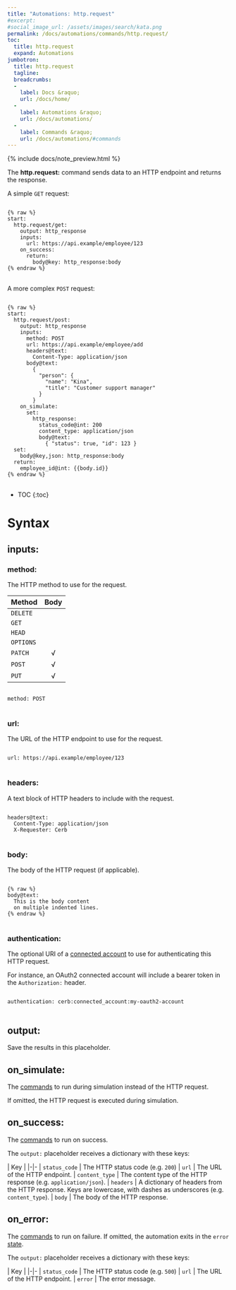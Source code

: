 ```yaml
---
title: "Automations: http.request"
#excerpt: 
#social_image_url: /assets/images/search/kata.png
permalink: /docs/automations/commands/http.request/
toc:
  title: http.request
  expand: Automations
jumbotron:
  title: http.request
  tagline: 
  breadcrumbs:
  -
    label: Docs &raquo;
    url: /docs/home/
  -
    label: Automations &raquo;
    url: /docs/automations/
  -
    label: Commands &raquo;
    url: /docs/automations/#commands
---
```


{% include docs/note_preview.html %}

The **http.request:** command sends data to an HTTP endpoint and returns the response.

A simple `GET` request:

<pre>
<code class="language-cerb">
{% raw %}
start:
  http.request/get:
    output: http_response
    inputs:
      url: https://api.example/employee/123
    on_success:
      return:
        body@key: http_response:body
{% endraw %}
</code>
</pre>

A more complex `POST` request:

<pre>
<code class="language-cerb">
{% raw %}
start:
  http.request/post:
    output: http_response
    inputs:
      method: POST
      url: https://api.example/employee/add
      headers@text:
        Content-Type: application/json
      body@text:
        {
          "person": {
            "name": "Kina",
            "title": "Customer support manager"
          }
        }
    on_simulate:
      set:
        http_response:
          status_code@int: 200
          content_type: application/json
          body@text:
            { "status": true, "id": 123 }
  set:
    body@key,json: http_response:body
  return:
    employee_id@int: {{body.id}}
{% endraw %}
</code>
</pre>

* TOC
{:toc}

# Syntax

## inputs:

### method:

The HTTP method to use for the request.

| Method | Body
|-|:-:
| `DELETE` | 
| `GET` | 
| `HEAD` | 
| `OPTIONS` | 
| `PATCH` | √
| `POST` | √
| `PUT` | √

<pre>
<code class="language-cerb">
method: POST
</code>
</pre>
### url:

The URL of the HTTP endpoint to use for the request.

<pre>
<code class="language-cerb">
url: https://api.example/employee/123
</code>
</pre> 

### headers:

A text block of HTTP headers to include with the request.

<pre>
<code class="language-cerb">
headers@text:
  Content-Type: application/json
  X-Requester: Cerb
</code>
</pre> 

### body:

The body of the HTTP request (if applicable).

<pre>
<code class="language-cerb">
{% raw %}
body@text:
  This is the body content
  on multiple indented lines.
{% endraw %}
</code>
</pre> 

### authentication:

The optional URI of a [connected account](/docs/records/types/connected_account/) to use for authenticating this HTTP request.

For instance, an OAuth2 connected account will include a bearer token in the `Authorization:` header.

<pre>
<code class="language-cerb">
authentication: cerb:connected_account:my-oauth2-account
</code>
</pre>

## output:

Save the results in this placeholder.

## on_simulate:

The [commands](/docs/automations/#commands) to run during simulation instead of the HTTP request.

If omitted, the HTTP request is executed during simulation.

## on_success:

The [commands](/docs/automations/#commands) to run on success.

The `output:` placeholder receives a dictionary with these keys:

| Key |
|-|-
| `status_code` | The HTTP status code (e.g. `200`)
| `url` | The URL of the HTTP endpoint.
| `content_type` | The content type of the HTTP response (e.g. `application/json`).
| `headers` | A dictionary of headers from the HTTP response. Keys are lowercase, with dashes as underscores (e.g. `content_type`).
| `body` | The body of the HTTP response. 

## on_error:

The [commands](/docs/automations/#commands) to run on failure. If omitted, the automation exits in the `error` [state](/docs/automations/#exit-states).

The `output:` placeholder receives a dictionary with these keys:

| Key |
|-|-
| `status_code` | The HTTP status code (e.g. `500`)
| `url` | The URL of the HTTP endpoint.
| `error` | The error message.
